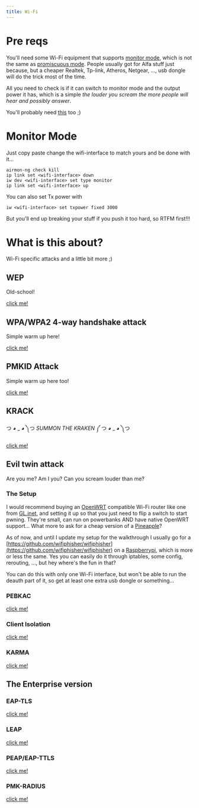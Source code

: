 ```yaml
---
title: Wi-Fi
---
```


# Pre reqs
You'll need some Wi-Fi equipment that supports [monitor mode](https://en.wikipedia.org/wiki/Monitor_mode), which is not the same as [promiscuous mode](https://en.wikipedia.org/wiki/Promiscuous_mode). 
People usually got for Alfa stuff just because, but a cheaper Realtek, Tp-link, Atheros, Netgear, ..., usb dongle will do the trick most of the time. 

All you need to check is if it can switch to monitor mode and the output power it has, which is a simple *the louder you scream the more people will hear and possibly answer*.

You'll probably need [this](https://github.com/aircrack-ng/rtl8812au) too ;)

# Monitor Mode
Just copy paste change the wifi-interface to match yours and be done with it...
```
airmon-ng check kill
ip link set <wifi-interface> down
iw dev <wifi-interface> set type monitor
ip link set <wifi-interface> up
```
You can also set Tx power with
```
iw <wifi-interface> set txpower fixed 3000
```
But you'll end up breaking your stuff if you push it too hard, so RTFM first!!!

# What is this about?
Wi-Fi specific attacks and a little bit more ;)

## WEP
Old-school!

[click me!](./wep)

## WPA/WPA2 4-way handshake attack
Simple warm up here!

[click me!](./4whs)

## PMKID Attack
Simple warm up here too!

[click me!](./pmkid)

## KRACK
つ ◕ _ ◕ ༽つ *SUMMON THE KRAKEN* ༼ つ ◕ _ ◕ ༽つ

[click me!](./krack)

## Evil twin attack
Are you me? Am I you? Can you scream louder than me?

### The Setup
I would recommend buying an [OpenWRT](https://openwrt.org/) compatible Wi-Fi router like one from [GL.inet](https://www.gl-inet.com/), and setting it up so that you just need to flip a switch to start pwning. They're small, can run on powerbanks AND have native OpenWRT support... What more to ask for a cheap version of a [Pineapple](https://shop.hak5.org/products/wifi-pineapple?variant=81044992)?

As of now, and until I update my setup for the walkthrough I usually go for a [https://github.com/wifiphisher/wifiphisher](https://github.com/wifiphisher/wifiphisher) on a [Raspberrypi](https://www.raspberrypi.org/), which is more or less the same. Yes you can easily do it through iptables, some config, rerouting, ..., but hey where's the fun in that?

You can do this with only one Wi-Fi interface, but won't be able to run the deauth part of it, so get at least one extra usb dongle or something...

### PEBKAC
[click me!](./pebkac)

### Client Isolation
[click me!](./client-isolation)

### KARMA
[click me!](./karma)


## The Enterprise version

### EAP-TLS
[click me!](./eap-tls)

### LEAP
[click me!](./leap)

### PEAP/EAP-TTLS
[click me!](./peap-eap-ttls)

### PMK-RADIUS
[click me!](./pmk-radius)
